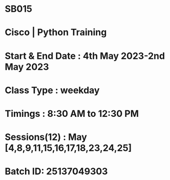 # SB015
# Cisco | Python Training
# Start & End Date : 4th May 2023-2nd May 2023
# Class Type : weekday
# Timings : 8:30 AM to 12:30 PM
# Sessions(12) : May [4,8,9,11,15,16,17,18,23,24,25]
# Batch ID: 25137049303
